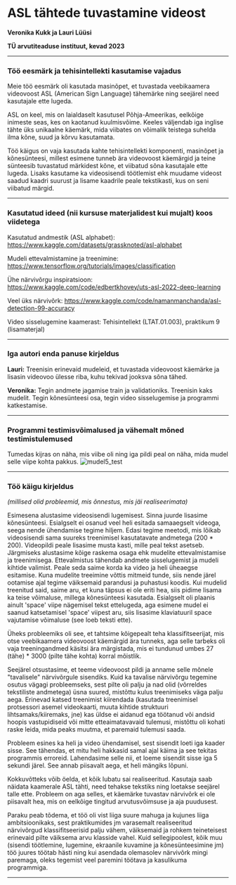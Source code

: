 # ASL tähtede tuvastamine videost

**Veronika Kukk ja Lauri Lüüsi**

**TÜ arvutiteaduse instituut, kevad 2023**

---

### Töö eesmärk ja tehisintellekti kasutamise vajadus

Meie töö eesmärk oli kasutada masinõpet, et tuvastada veebikaamera videovoost ASL (American Sign Language) tähemärke ning seejärel need kasutajale ette lugeda.

ASL on keel, mis on laialdaselt kasutusel Põhja-Ameerikas, eelkõige inimeste seas, kes on kaotanud kuulmisvõime. Keeles väljendab iga inglise tähte üks unikaalne käemärk, mida viibates on võimalik teistega suhelda ilma kõne, suud ja kõrvu kasutamata. 

Töö käigus on vaja kasutada kahte tehisintellekti komponenti, masinõpet ja kõnesünteesi, millest esimene tunneb ära videovoost käemärgid ja teine sünteesib tuvastatud märkidest kõne, et viibatud sõna kasutajale ette lugeda. Lisaks kasutame ka videosisendi töötlemist ehk muudame videost saadud kaadri suurust ja lisame kaadrile peale tekstikasti, kus on seni viibatud märgid.

---

### Kasutatud ideed (nii kursuse materjalidest kui mujalt) koos viidetega

Kasutatud andmestik (ASL alphabet): https://www.kaggle.com/datasets/grassknoted/asl-alphabet

Mudeli ettevalmistamine ja treenimine: https://www.tensorflow.org/tutorials/images/classification

Ühe närvivõrgu inspiratsioon: https://www.kaggle.com/code/edbertkhovey/uts-asl-2022-deep-learning

Veel üks närvivõrk:  https://www.kaggle.com/code/namanmanchanda/asl-detection-99-accuracy 

Video sisselugemine kaamerast: Tehisintellekt (LTAT.01.003), praktikum 9 (lisamaterjal)

---

### Iga autori enda panuse kirjeldus

**Lauri:** Treenisin erinevaid mudeleid, et tuvastada videovoost käemärke ja lisasin videovoo ülesse riba, kuhu tekivad jooksva sõna tähed.

**Veronika:** Tegin andmete jagamise train ja validationiks. Treenisin kaks mudelit. Tegin kõnesünteesi osa, tegin video sisselugemise ja programmi katkestamise. 

---

### Programmi testimisvõimalused ja vähemalt mõned testimistulemused

Tumedas kijras on näha, mis viibe oli ning iga pildi peal on näha, mida mudel selle viipe kohta pakkus.
![mudel5_test](https://github.com/VeronikaKukk/AI_projekt/assets/92779126/13812740-3eb3-4aca-b845-90c316f4c241)

---

### Töö käigu kirjeldus
*(millised olid probleemid, mis õnnestus, mis jäi realiseerimata)*

Esimesena alustasime videosisendi lugemisest. Sinna juurde lisasime kõnesünteesi. Esialgselt ei osanud veel heli esitada samaaegselt videoga, seega nende ühendamise tegime hiljem. Edasi tegime meetodi, mis lõikab videosisendi sama suureks treenimisel kasutatavate andmetega (200 * 200). Videopildi peale lisasime musta kasti, mille peal tekst asetseb. Järgmiseks alustasime kõige raskema osaga ehk mudelite ettevalmistamise ja treenimisega. Ettevalmistus tähendab andmete sisselugemist ja mudeli kihtide valimist. Peale seda saime korda ka video ja heli üheaegse esitamise. Kuna mudelite treeimine võttis mitmeid tunde, siis nende järel ootamise ajal tegime väiksemaid parandusi ja puhastusi koodis. Kui mudelid treenitud said, saime aru, et kuna täpsus ei ole eriti hea, siis pidime lisama ka teise võimaluse, millega kõnesünteesi kasutada. Esialgselt oli plaanis ainult 'space' viipe nägemisel tekst ettelugeda, aga esimene mudel ei saanud katsetamisel 'space' viipest aru, siis lisasime klaviatuuril space vajutamise võimaluse (see loeb teksti ette). 

Üheks probleemiks oli see, et tahtsime kõigepealt teha klassifitseerijat, mis otse veebikaamera videovoost käemärgid ära tunneks, aga selle tarbeks oli vaja treeningandmed käsitsi ära märgistada, mis ei tundunud umbes 27 (tähe) * 3000 (pilte tähe kohta) korral mõistlik.

Seejärel otsustasime, et teeme videovoost pildi ja anname selle mõnele "tavalisele" närvivõrgule sisendiks. Kuid ka tavalise närvivõrgu tegemine osutus vägagi probleemseks, sest pilte oli palju ja nad olid (võrreldes tekstiliste andmetega) üsna suured, mistõttu kulus treenimiseks väga palju aega. Erinevad katsed treenimist kiirendada (kasutada treenimisel protsessori asemel videokaarti, muuta kihtide struktuuri lihtsamaks/kiiremaks, jne) kas üldse ei aidanud ega töötanud või andsid hoopis vastupidiseid või mitte etteaimatavavaid tulemusi, mistõttu oli kohati raske leida, mida peaks muutma, et paremaid tulemusi saada.

Probleem esines ka heli ja video ühendamisel, sest sisendit loeti iga kaader sisse. See tähendas, et mitu heli hakkasid samal ajal käima ja see tekitas programmis erroreid. Lahendasime selle nii, et loeme sisendit sisse iga 5 sekundi järel. See annab piisavalt aega, et heli mängiks lõpuni. 

Kokkuvõtteks võib öelda, et kõik lubatu sai realiseeritud. Kasutaja saab näidata kaamerale ASL tähti, need tehakse tekstiks ning loetakse seejärel talle ette. Probleem on aga selles, et käemärke tuvastav närvivõrk ei ole piisavalt hea, mis on eelkõige tingitud arvutusvõimsuse ja aja puudusest.

Paraku peab tõdema, et töö oli vist liiga suure mahuga ja kujunes liiga ambitsioonikaks, sest praktikumides jm varasemalt realiseeritud närvivõrgud klassifitseerisid palju vähem, väiksemaid ja rohkem teineteisest erinevaid pilte väiksema arvu klasside vahel. Kuid sellegipoolest, kõik muu (sisendi töötlemine, lugemine, ekraanile kuvamine ja kõnesünteesimine jm) töö juures töötab hästi ning kui asendada olemasolev närvivõrk mingi paremaga, oleks tegemist veel paremini töötava ja kasulikuma programmiga.

---
